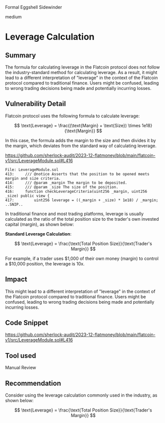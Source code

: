 Formal Eggshell Sidewinder

medium

# Leverage Calculation

## Summary

The formula for calculating leverage in the Flatcoin protocol does not follow the industry-standard method for calculating leverage. As a result, it might lead to a different interpretation of "leverage" in the context of the Flatcoin protocol compared to traditional finance. Users might be confused, leading to wrong trading decisions being made and potentially incurring losses.

## Vulnerability Detail

Flatcoin protocol uses the following formula to calculate leverage:

$$
\text{Leverage} = \frac{(\text{Margin} + \text{Size}) \times 1e18}{\text{Margin}}
$$

In this case, the formula adds the margin to the size and then divides it by the margin, which deviates from the standard way of calculating leverage.

https://github.com/sherlock-audit/2023-12-flatmoney/blob/main/flatcoin-v1/src/LeverageModule.sol#L416

```solidity
File: LeverageModule.sol
413:     /// @notice Asserts that the position to be opened meets margin and size criteria.
414:     /// @param _margin The margin to be deposited.
415:     /// @param _size The size of the position.
416:     function checkLeverageCriteria(uint256 _margin, uint256 _size) public view {
417:         uint256 leverage = ((_margin + _size) * 1e18) / _margin;
..SNIP..
```

In traditional finance and most trading platforms, leverage is usually calculated as the ratio of the total position size to the trader's own invested capital (margin), as shown below:

**Standard Leverage Calculation**:

$$
\text{Leverage} = \frac{\text{Total Position Size}}{\text{Trader's Margin}}
$$

For example, if a trader uses \$1,000 of their own money (margin) to control a $10,000 position, the leverage is 10x.

## Impact

This might lead to a different interpretation of "leverage" in the context of the Flatcoin protocol compared to traditional finance. Users might be confused, leading to wrong trading decisions being made and potentially incurring losses.

## Code Snippet

https://github.com/sherlock-audit/2023-12-flatmoney/blob/main/flatcoin-v1/src/LeverageModule.sol#L416

## Tool used

Manual Review

## Recommendation

Consider using the leverage calculation commonly used in the industry, as shown below:

$$
\text{Leverage} = \frac{\text{Total Position Size}}{\text{Trader's Margin}}
$$